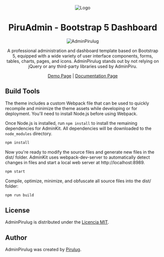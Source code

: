 <div align="center">
  <img src="./src/img/logo.png" alt="Logo">
</div>

<h1 align="center">PiruAdmin - Bootstrap 5 Dashboard</h1>

<p align="center">
  <img src="./src/img/background.png" alt="AdminPirulug">
</p>

<p align="center">A professional administration and dashboard template based on Bootstrap 5, equipped with a wide variety of user interface components, forms, tables, charts, pages, and icons. AdminPirulug stands out by not relying on jQuery or any third-party libraries used by AdminPiru.</p>

<p align="center">
	<a href="https://pirulug.github.io/piruadmin-bootstrap-5-dashboard">Demo Page</a> | 
	<a href="https://pirulug.github.io/piruadmin-bootstrap-5-dashboard">Documentation Page</a>
</p>

## Build Tools

The theme includes a custom Webpack file that can be used to quickly recompile and minimize the theme assets while developing or for deployment. You'll need to install Node.js before using Webpack.

Once Node.js is installed, run `npm install` to install the remaining dependencies for AdminKit. All dependencies will be downloaded to the `node_modules` directory.


```bash
npm install
```

Now you're ready to modify the source files and generate new files in the dist/ folder. AdminKit uses webpack-dev-server to automatically detect changes in files and start a local web server at http://localhost:8989.

```bash
npm start
```

Compile, optimize, minimize, and obfuscate all source files into the dist/ folder:

```bash
npm run build
```

## License

AdminPirulug is distributed under the [Licencia MIT](./LICENSE).

## Author

AdminPirulug was created by <a href="https://github.com/pirulug">Pirulug</a>.
